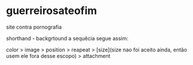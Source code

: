 # guerreirosateofim
 site contra pornografia


shorthand - backgrtound
a sequêcia segue assim: 

color > image > position > reapeat > [size](size nao foi aceito ainda, então usem ele fora desse escopo) > attachment

